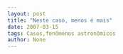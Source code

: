 ```yaml
---
layout: post
title: "Neste caso, menos é mais"
date: 2007-03-15
tags: Casos,fenômenos astronômicos
author: None
---
```

 